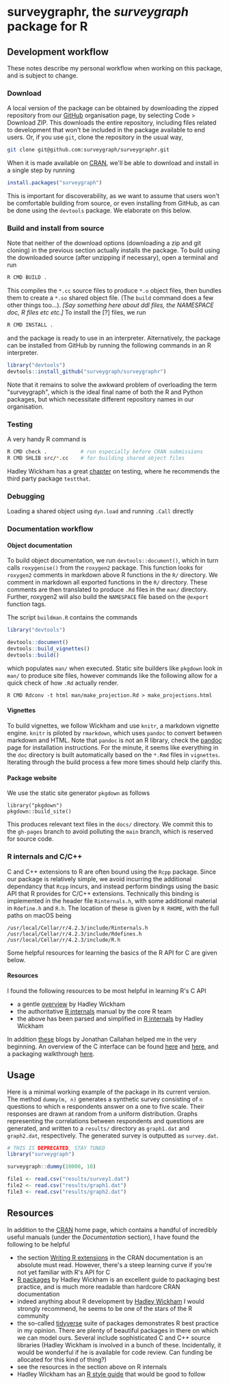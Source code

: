 # surveygraphr, the _surveygraph_ package for R

## Development workflow

These notes describe my personal workflow when working on this package, and is subject to change.

### Download

A local version of the package can be obtained by downloading the zipped repository from our [GitHub](https://github.com/surveygraph/surveygraphr) organisation page, by selecting Code > Download ZIP. This downloads the entire repository, including files related to development that won't be included in the package available to end users. Or, if you use `git`, clone the repository in the usual way,

```sh
git clone git@github.com:surveygraph/surveygraphr.git
```

When it is made available on [CRAN](https://cran.r-project.org/), we'll be able to download and install in a single step by running 

```r
install.packages("surveygraph")
```

This is important for discoverability, as we want to assume that users won't be comfortable building from source, or even installing from GitHub, as can be done using the `devtools` package. We elaborate on this below.

### Build and install from source


Note that neither of the download options (downloading a zip and git cloning) in the previous section actually installs the package. To build using the downloaded source (after unzipping if necessary), open a terminal and run

```sh
R CMD BUILD .
```

This compiles the `*.cc` source files to produce `*.o` object files, then bundles them to create a `*.so` shared object file. (The `build` command does a few other things too...). _[Say something here about ddl files, the NAMESPACE doc, R files etc etc.]_ To install the [?] files, we run

```sh
R CMD INSTALL .
```

and the package is ready to use in an interpreter. Alternatively, the package can be installed from GitHub by running the following commands in an R interpreter.

```r
library("devtools")
devtools::install_github("surveygraph/surveygraphr")
```

 Note that it remains to solve the awkward problem of overloading the term "surveygraph", which is the ideal final name of both the R and Python packages, but which necessitate different repository names in our organisation.

### Testing

A very handy R command is

```sh
R CMD check .           # run especially before CRAN submissions
R CMD SHLIB src/*.cc    # for building shared object files
```

Hadley Wickham has a great [chapter](https://r-pkgs.org/testing-basics.html) on testing, where he recommends the third party package `testthat`.

### Debugging

Loading a shared object using `dyn.load` and running `.Call` directly

### Documentation workflow

#### Object documentation

To build object documentation, we run `devtools::document()`, which in turn calls `roxygenise()` from the `roxygen2` package. This function looks for `roxygen2` comments in markdown above R functions in the `R/` directory. We comment in markdown all exported functions in the `R/` directory. These comments are then translated to produce `.Rd` files in the `man/` directory. Further, roxygen2 will also build the `NAMESPACE` file based on the `@export` function tags.

The script `buildman.R` contains the commands


```r
library("devtools")

devtools::document()
devtools::build_vignettes()
devtools::build()
```

which populates `man/` when executed. Static site builders like `pkgdown` look in `man/` to produce site files, however commands like the following allow for a quick check of how `.Rd` actually render.

```
R CMD Rdconv -t html man/make_projection.Rd > make_projections.html
```

#### Vignettes

To build vignettes, we follow Wickham and use `knitr`, a markdown vignette engine. `knitr` is piloted by `rmarkdown`, which uses `pandoc` to convert between markdown and HTML. Note that `pandoc` is not an R library, check the [pandoc](https://pandoc.org/installing.html) page for installation instructions. For the minute, it seems like everything in the `doc` directory is built automatically based on the `*.Rmd` files in `vignettes`. Iterating through the build process a few more times should help clarify this.

#### Package website

We use the static site generator `pkgdown` as follows

```
library("pkgdown")
pkgdown::build_site()
```

This produces relevant text files in the `docs/` directory. We commit this to the `gh-pages` branch to avoid polluting the `main` branch, which is reserved for source code.

### R internals and C/C++

C and C++ extensions to R are often bound using the `Rcpp` package. Since our package is relatively simple, we avoid incurring the additional dependancy that `Rcpp` incurs, and instead perform bindings using the basic API that R provides for C/C++ extensions. Technically this binding is implemented in the header file `Rinternals.h`, with some additional material in `Rdefine.h` and `R.h`. The location of these is given by `R RHOME`, with the full paths on macOS being

```
/usr/local/Cellar/r/4.2.3/include/Rinternals.h
/usr/local/Cellar/r/4.2.3/include/Rdefines.h
/usr/local/Cellar/r/4.2.3/include/R.h
```

Some helpful resources for learning the basics of the R API for C are given below. 

#### Resources

I found the following resources to be most helpful in learning R's C API

* a gentle [overview](http://adv-r.had.co.nz/C-interface.html) by Hadley Wickham
* the authoritative [R internals](https://cran.r-project.org/doc/manuals/r-release/R-ints.html) manual by the core R team
* the above has been parsed and simplified in [R internals](https://github.com/hadley/r-internals) by Hadley Wickham

In addition [these](https://www.r-bloggers.com/author/jonathan-callahan/) blogs by Jonathan Callahan helped me in the very beginning. An overview of the C interface can be found [here](https://www.r-bloggers.com/2012/11/using-r-calling-c-code-hello-world/) and [here](https://www.r-bloggers.com/2012/11/using-r-callhello/
), and a packaging walkthrough [here](https://www.r-bloggers.com/2012/11/using-r-packaging-a-c-library-in-15-minutes/).

## Usage

Here is a minimal working example of the package in its current version. The method `dummy(m, n)` generates a synthetic survey consisting of `n` questions to which `m` respondents answer on a one to five scale. Their responses are drawn at random from a uniform distribution. Graphs representing the correlations between respondents and questions are generated, and written to a `results/` directory as `graph1.dat` and `graph2.dat`, respectively. The generated survey is outputted as `survey.dat`. 

```r
# THIS IS DEPRECATED, STAY TUNED
library("surveygraph")

surveygraph::dummy(10000, 10)

file1 <- read.csv("results/survey1.dat")
file2 <- read.csv("results/graph1.dat")
file3 <- read.csv("results/graph2.dat")
```

## Resources

In addition to the [CRAN](https://cran.r-project.org/) home page, which contains a handful of incredibly useful manuals (under the _Documentation_ section), I have found the following to be helpful

* the section [Writing R extensions](https://cran.r-project.org/) in the CRAN documentation is an absolute must read. However, there's a steep learning curve if you're not yet familiar with R's API for C
* [R packages](https://r-pkgs.org/) by Hadley Wickham is an excellent guide to packaging best practice, and is much more readable than hardcore CRAN documentation
* indeed anything about R development by [Hadley Wickham](https://hadley.nz/) I would strongly recommend, he seems to be one of the stars of the R community
* the so-called [tidyverse](https://github.com/tidyverse) suite of packages demonstrates R best practice in my opinion. There are plenty of beautiful packages in there on which we can model ours. Several include sophisticated C and C++ source libraries (Hadley Wickham is involved in a bunch of these. Incidentally, it would be wonderful if he is available for code review. Can funding be allocated for this kind of thing?)
* see the resources in the section above on R internals
* Hadley Wickham has an [R style guide](http://adv-r.had.co.nz/Style.html) that would be good to follow
